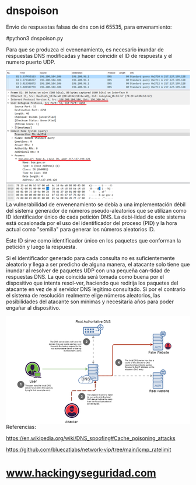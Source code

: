 # dnspoison


Envio de respuestas falsas de dns con id 65535, para envenamiento:


#python3 dnspoison.py


Para que se produzca el evenenamiento, es necesario inundar de respuestas DNS modificadas y hacer coincidir el ID de respuesta y el numero puerto UDP. 




<img style="float:left" alt="dns poisoning logo" src="https://github.com/hackingyseguridad/dnspoison/blob/master/envenamiento.png">


La vulnerabilidad de envenenamiento se debía a una implementación débil del sistema generador de números pseudo-aleatorios que se utilizan como  ID identificador único de cada petición DNS. La debi-lidad de este sistema está ocasionada por el uso del identificador del proceso (PID) y la hora actual como "semilla" para generar los números aleatorios ID.

Este ID sirve como identificador único en los paquetes que conforman la petición y luego la respuesta.

Si el identificador generado para cada consulta no es suficientemente aleatorio y llega a ser predicho de alguna manera, el atacante solo tiene que inundar al resolver de paquetes UDP con una pequeña can-tidad de respuestas DNS. La que coincida será tomada como buena por el dispositivo que intenta resol-ver, haciendo que redirija los paquetes del atacante en vez de al servidor DNS legítimo consultado.
Si por el contrario el sistema de resolución realmente elige números aleatorios, las posibilidades del atacante son mínimas y necesitaría años para poder engañar al dispositivo.

<img style="float:left" alt="dns poisoning " src="https://github.com/hackingyseguridad/dnspoison/blob/master/poisoning2.png">


Referencias:

https://en.wikipedia.org/wiki/DNS_spoofing#Cache_poisoning_attacks

https://github.com/bluecatlabs/network-vip/tree/main/icmp_ratelimit

#
# www.hackingyseguridad.com 
#
                             
